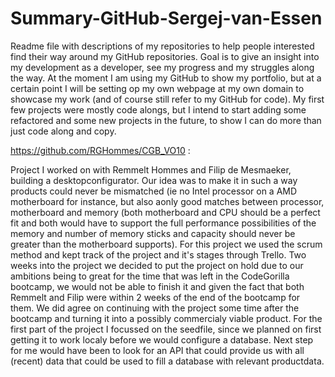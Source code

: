 # Summary-GitHub-Sergej-van-Essen
Readme file with descriptions of my repositories to help people interested find their way around my GitHub repositories. Goal is to give an insight into my development as a developer, see my progress and my struggles along the way. At the moment I am using my GitHub to show my portfolio, but at a certain point I will be setting op my own webpage at my own domain to showcase my work (and of course still refer to my GitHub for code). My first few projects were mostly code alongs, but I intend to start adding some refactored and some new projects in the future, to show I can do more than just code along and copy. 


https://github.com/RGHommes/CGB_VO10 :

Project I worked on with Remmelt Hommes and Filip de Mesmaeker, building a desktopconfigurator. Our idea was to make it in such a way products could never be mismatched (ie no Intel processor on a AMD motherboard for instance, but also aonly good matches between processor, motherboard and memory (both motherboard and CPU should be a perfect fit and both would have to support the full performance possibilities of the memory and number of memory sticks and capacity should never be greater than the motherboard supports). For this project we used the scrum method and kept track of the project and it's stages through Trello. Two weeks into the project we decided to put the project on hold due to our ambitions being to great for the time that was left in the CodeGorilla bootcamp, we would not be able to finish it and given the fact that both Remmelt and Filip were within 2 weeks of the end of the bootcamp for them. We did agree on continuing with the project some time after the bootcamp and turning it into a possibly commercialy viable product. For the first part of the project I focussed on the seedfile, since we planned on first getting it to work localy before we would configure a database. Next step for me would have been to look for an API that could provide us with all (recent) data that could be used to fill a database with relevant productdata.


